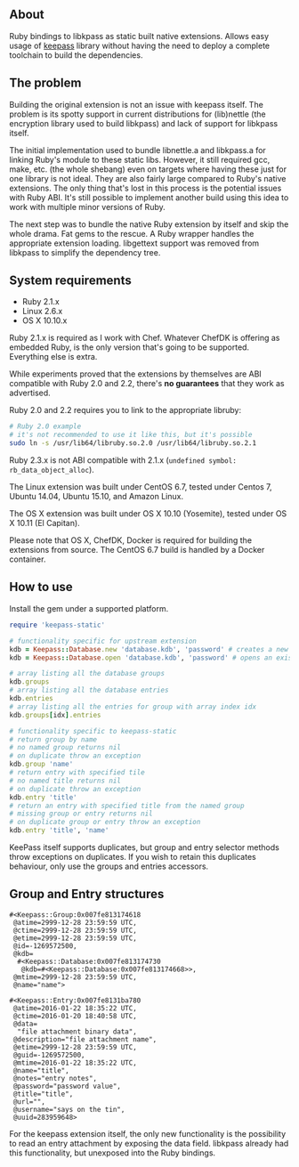 ## About

Ruby bindings to libkpass as static built native extensions. Allows easy usage of [keepass](https://github.com/bumuckl/ruby-keepass) library without having the need to deploy a complete toolchain to build the dependencies.

## The problem

Building the original extension is not an issue with keepass itself. The problem is its spotty support in current distributions for (lib)nettle (the encryption library used to build libkpass) and lack of support for libkpass itself.

The initial implementation used to bundle libnettle.a and libkpass.a for linking Ruby's module to these static libs. However, it still required gcc, make, etc. (the whole shebang) even on targets where having these just for one library is not ideal. They are also fairly large compared to Ruby's native extensions. The only thing that's lost in this process is the potential issues with Ruby ABI. It's still possible to implement another build using this idea to work with multiple minor versions of Ruby.

The next step was to bundle the native Ruby extension by itself and skip the whole drama. Fat gems to the rescue. A Ruby wrapper handles the appropriate extension loading. libgettext support was removed from libkpass to simplify the dependency tree.

## System requirements

 * Ruby 2.1.x
 * Linux 2.6.x
 * OS X 10.10.x

Ruby 2.1.x is required as I work with Chef. Whatever ChefDK is offering as embedded Ruby, is the only version that's going to be supported. Everything else is extra.

While experiments proved that the extensions by themselves are ABI compatible with Ruby 2.0 and 2.2, there's **no guarantees** that they work as advertised.

Ruby 2.0 and 2.2 requires you to link to the appropriate libruby:

```bash
# Ruby 2.0 example
# it's not recommended to use it like this, but it's possible
sudo ln -s /usr/lib64/libruby.so.2.0 /usr/lib64/libruby.so.2.1
```

Ruby 2.3.x is not ABI compatible with 2.1.x (`undefined symbol: rb_data_object_alloc`).

The Linux extension was built under CentOS 6.7, tested under Centos 7, Ubuntu 14.04, Ubuntu 15.10, and Amazon Linux.

The OS X extension was built under OS X 10.10 (Yosemite), tested under OS X 10.11 (El Capitan).

Please note that OS X, ChefDK, Docker is required for building the extensions from source. The CentOS 6.7 build is handled by a Docker container.

## How to use

Install the gem under a supported platform.

```ruby
require 'keepass-static'

# functionality specific for upstream extension
kdb = Keepass::Database.new 'database.kdb', 'password' # creates a new KeePass database
kdb = Keepass::Database.open 'database.kdb', 'password' # opens an existing KeePass database

# array listing all the database groups
kdb.groups
# array listing all the database entries
kdb.entries
# array listing all the entries for group with array index idx
kdb.groups[idx].entries

# functionality specific to keepass-static
# return group by name
# no named group returns nil
# on duplicate throw an exception
kdb.group 'name'
# return entry with specified tile
# no named title returns nil
# on duplicate throw an exception
kdb.entry 'title'
# return an entry with specified title from the named group
# missing group or entry returns nil
# on duplicate group or entry throw an exception
kdb.entry 'title', 'name'
```

KeePass itself supports duplicates, but group and entry selector methods throw exceptions on duplicates. If you wish to retain this duplicates behaviour, only use the groups and entries accessors.

## Group and Entry structures

```
#<Keepass::Group:0x007fe813174618
 @atime=2999-12-28 23:59:59 UTC,
 @ctime=2999-12-28 23:59:59 UTC,
 @etime=2999-12-28 23:59:59 UTC,
 @id=-1269572500,
 @kdb=
  #<Keepass::Database:0x007fe813174730
   @kdb=#<Keepass::Database:0x007fe813174668>>,
 @mtime=2999-12-28 23:59:59 UTC,
 @name="name">
```

```
#<Keepass::Entry:0x007fe8131ba780
 @atime=2016-01-22 18:35:22 UTC,
 @ctime=2016-01-20 18:40:58 UTC,
 @data=
  "file attachment binary data",
 @description="file attachment name",
 @etime=2999-12-28 23:59:59 UTC,
 @guid=-1269572500,
 @mtime=2016-01-22 18:35:22 UTC,
 @name="title",
 @notes="entry notes",
 @password="password value",
 @title="title",
 @url="",
 @username="says on the tin",
 @uuid=283959648>
```

For the keepass extension itself, the only new functionality is the possibility to read an entry attachment by exposing the data field. libkpass already had this functionality, but unexposed into the Ruby bindings.
